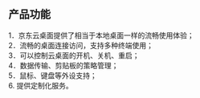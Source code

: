 ## 产品功能
1．京东云桌面提供了相当于本地桌面一样的流畅使用体验；</br>
2．流畅的桌面连接访问，支持多种终端使用；</br>
3．可以控制云桌面的开机、关机、重启；</br>
4．数据传输、剪贴板的策略管理；</br>
5．鼠标、键盘等外设支持；</br>
6. 提供定制化服务。
